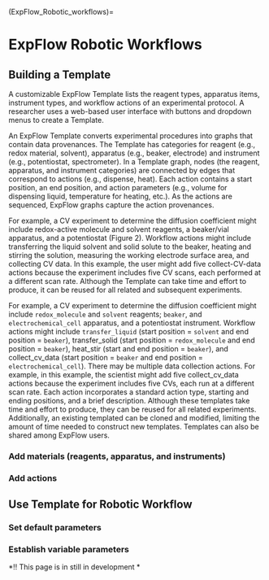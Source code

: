 (ExpFlow_Robotic_workflows)=
# ExpFlow Robotic Workflows


## Building a Template

A customizable ExpFlow Template lists the reagent types, apparatus items, instrument types, and workflow actions of an experimental protocol. A researcher uses a web-based user interface with buttons and dropdown menus to create a Template.

An ExpFlow Template converts experimental procedures into graphs that contain data provenances. The Template has categories for reagent (e.g., redox material, solvent), apparatus (e.g., beaker, electrode) and instrument (e.g., potentiostat, spectrometer). In a Template graph, nodes (the reagent, apparatus, and instrument categories) are connected by edges that correspond to actions (e.g., dispense, heat). Each action contains a start position, an end position, and action parameters (e.g., volume for dispensing liquid, temperature for heating, etc.). As the actions are sequenced, ExpFlow graphs capture the action provenances.

For example, a CV experiment to determine the diffusion coefficient might include redox-active molecule and solvent reagents, a beaker/vial apparatus, and a potentiostat (Figure 2). Workflow actions might include transferring the liquid solvent and solid solute to the beaker, heating and stirring the solution, measuring the working electrode surface area, and collecting CV data. In this example, the user might add five collect-CV-data actions because the experiment includes five CV scans, each performed at a different scan rate. Although the Template can take time and effort to produce, it can be reused for all related and subsequent experiments.

For example, a CV experiment to determine the diffusion coefficient might include `redox_molecule` and `solvent` reagents; `beaker`, and `electrochemical_cell` apparatus, and a potentiostat instrument.   Workflow actions might include `transfer_liquid` (start position = `solvent` and end position = `beaker`), transfer_solid (start position = `redox_molecule` and end position = `beaker`), heat_stir (start and end position = `beaker`), and collect_cv_data (start position = `beaker` and end position = `electrochemical_cell`). There may be multiple data collection actions. For example, in this example, the scientist might add five collect_cv_data actions because the experiment includes five CVs, each run at a different scan rate. Each action incorporates a standard action type, starting and ending positions, and a brief description. Although these templates take time and effort to produce, they can be reused for all related experiments. Additionally, an existing templated can be cloned and modified, limiting the amount of time needed to construct new templates. Templates can also be shared among ExpFlow users.


[](media/template_workflow.png)


### Add materials (reagents, apparatus, and instruments)


### Add actions


## Use Template for Robotic Workflow

### Set default parameters

### Establish variable parameters

*!! This page is in still in development *
